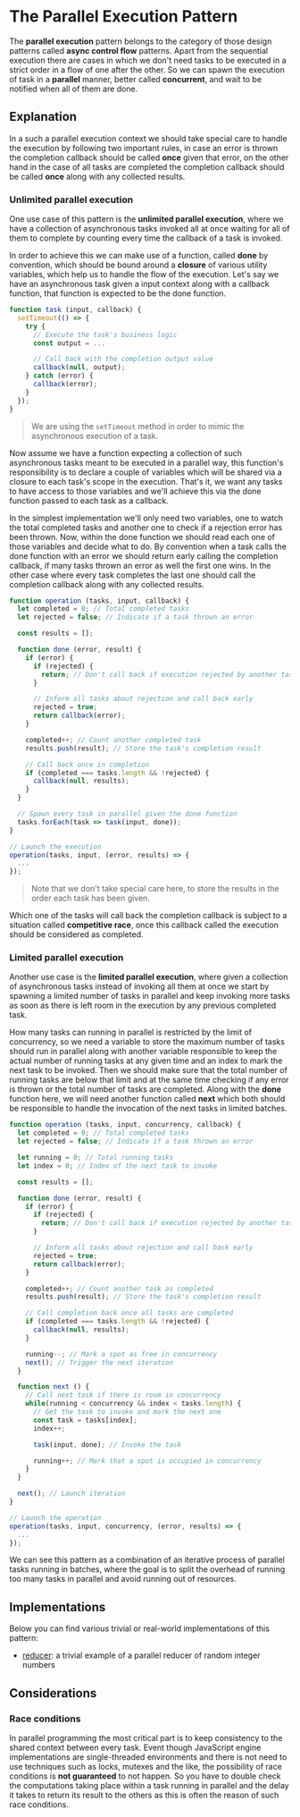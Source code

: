 # The Parallel Execution Pattern #

The **parallel execution** pattern belongs to the category of those design patterns called **async control flow** patterns. Apart from the sequential execution there are cases in which we don't need tasks to be executed in a strict order in a flow of one after the other. So we can spawn the execution of task in a **parallel** manner, better called **concurrent**, and wait to be notified when all of them are done.

## Explanation ##

In a such a parallel execution context we should take special care to handle the execution by following two important rules, in case an error is thrown the completion callback should be called **once** given that error, on the other hand in the case of all tasks are completed the completion callback should be called **once** along with any collected results.

### Unlimited parallel execution ###

One use case of this pattern is the **unlimited parallel execution**, where we have a collection of asynchronous tasks invoked all at once waiting for all of them to complete by counting every time the callback of a task is invoked.

In order to achieve this we can make use of a function, called **done** by convention, which should be bound around a **closure** of various utility variables, which help us to handle the flow of the execution. Let's say we have an asynchronous task given a input context along with a callback function, that function is expected to be the done function.

```javascript
function task (input, callback) {
  setTimeout(() => {
    try {
      // Execute the task's business logic
      const output = ...

      // Call back with the completion output value
      callback(null, output);
    } catch (error) {
      callback(error);
    }
  });
}
```

> We are using the `setTimeout` method in order to mimic the asynchronous execution of a task.

Now assume we have a function expecting a collection of such asynchronous tasks meant to be executed in a parallel way, this function's responsibility is to declare a couple of variables which will be shared via a closure to each task's scope in the execution. That's it, we want any tasks to have access to those variables and we'll achieve this via the done function passed to each task as a callback.

In the simplest implementation we'll only need two variables, one to watch the total completed tasks and another one to check if a rejection error has been thrown. Now, within the done function we should read each one of those variables and decide what to do. By convention when a task calls the done function with an error we should return early calling the completion callback, if many tasks thrown an error as well the first one wins. In the other case where every task completes the last one should call the completion callback along with any collected results.

```javascript
function operation (tasks, input, callback) {
  let completed = 0; // Total completed tasks
  let rejected = false; // Indicate if a task thrown an error

  const results = [];

  function done (error, result) {
    if (error) {
      if (rejected) {
        return; // Don't call back if execution rejected by another task
      }

      // Inform all tasks about rejection and call back early
      rejected = true;
      return callback(error);
    }

    completed++; // Count another completed task
    results.push(result); // Store the task's completion result

    // Call back once in completion
    if (completed === tasks.length && !rejected) {
      callback(null, results);
    }
  }

  // Spawn every task in parallel given the done function
  tasks.forEach(task => task(input, done));
}

// Launch the execution
operation(tasks, input, (error, results) => {
  ...
});
```

> Note that we don't take special care here, to store the results in the order each task has been given.

Which one of the tasks will call back the completion callback is subject to a situation called **competitive race**, once this callback called the execution should be considered as completed.

### Limited parallel execution ###

Another use case is the **limited parallel execution**, where given a collection of asynchronous tasks instead of invoking all them at once we start by spawning a limited number of tasks in parallel and keep invoking more tasks as soon as there is left room in the execution by any previous completed task.

How many tasks can running in parallel is restricted by the limit of concurrency, so we need a variable to store the maximum number of tasks should run in parallel along with another variable responsible to keep the actual number of running tasks at any given time and an index to mark the next task to be invoked. Then we should make sure that the total number of running tasks are below that limit and at the same time checking if any error is thrown or the total number of tasks are completed. Along with the **done** function here, we will need another function called **next** which both should be responsible to handle the invocation of the next tasks in limited batches.

```javascript
function operation (tasks, input, concurrency, callback) {
  let completed = 0; // Total completed tasks
  let rejected = false; // Indicate if a task thrown an error

  let running = 0; // Total running tasks
  let index = 0; // Index of the next task to invoke

  const results = [];

  function done (error, result) {
    if (error) {
      if (rejected) {
        return; // Don't call back if execution rejected by another task
      }

      // Inform all tasks about rejection and call back early
      rejected = true;
      return callback(error);
    }

    completed++; // Count another task as completed
    results.push(result); // Store the task's completion result

    // Call completion back once all tasks are completed
    if (completed === tasks.length && !rejected) {
      callback(null, results);
    }

    running--; // Mark a spot as free in concurrency
    next(); // Trigger the next iteration
  }

  function next () {
    // Call next task if there is room in concurrency
    while(running < concurrency && index < tasks.length) {
      // Get the task to invoke and mark the next one
      const task = tasks[index];
      index++;

      task(input, done); // Invoke the task

      running++; // Mark that a spot is occupied in concurrency
    }
  }

  next(); // Launch iteration
}

// Launch the operation
operation(tasks, input, concurrency, (error, results) => {
  ...
});
```

We can see this pattern as a combination of an iterative process of parallel tasks running in batches, where the goal is to split the overhead of running too many tasks in parallel and avoid running out of resources.

## Implementations ##

Below you can find various trivial or real-world implementations of this pattern:

* [reducer](reducer.js): a trivial example of a parallel reducer of random integer numbers

## Considerations ##

### Race conditions ###

In parallel programming the most critical part is to keep consistency to the shared context between every task. Event though JavaScript engine implementations are single-threaded environments and there is not need to use techniques such as locks, mutexes and the like, the possibility of race conditions is **not guaranteed** to not happen. So you have to double check the computations taking place within a task running in parallel and the delay it takes to return its result to the others as this is often the reason of such race conditions.